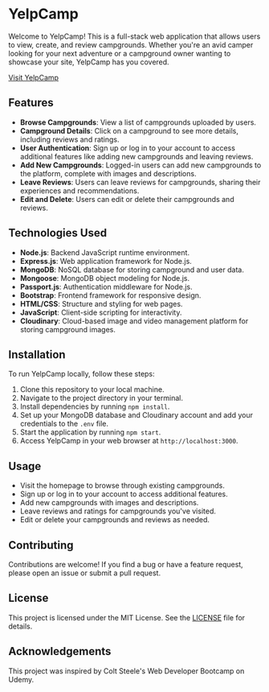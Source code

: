# YelpCamp

Welcome to YelpCamp! This is a full-stack web application that allows users to view, create, and review campgrounds. Whether you're an avid camper looking for your next adventure or a campground owner wanting to showcase your site, YelpCamp has you covered.

[Visit YelpCamp](https://yelpcamp-shraddhsarwade.onrender.com)

## Features

- **Browse Campgrounds**: View a list of campgrounds uploaded by users.
- **Campground Details**: Click on a campground to see more details, including reviews and ratings.
- **User Authentication**: Sign up or log in to your account to access additional features like adding new campgrounds and leaving reviews.
- **Add New Campgrounds**: Logged-in users can add new campgrounds to the platform, complete with images and descriptions.
- **Leave Reviews**: Users can leave reviews for campgrounds, sharing their experiences and recommendations.
- **Edit and Delete**: Users can edit or delete their campgrounds and reviews.

## Technologies Used

- **Node.js**: Backend JavaScript runtime environment.
- **Express.js**: Web application framework for Node.js.
- **MongoDB**: NoSQL database for storing campground and user data.
- **Mongoose**: MongoDB object modeling for Node.js.
- **Passport.js**: Authentication middleware for Node.js.
- **Bootstrap**: Frontend framework for responsive design.
- **HTML/CSS**: Structure and styling for web pages.
- **JavaScript**: Client-side scripting for interactivity.
- **Cloudinary**: Cloud-based image and video management platform for storing campground images.

## Installation

To run YelpCamp locally, follow these steps:

1. Clone this repository to your local machine.
2. Navigate to the project directory in your terminal.
3. Install dependencies by running `npm install`.
4. Set up your MongoDB database and Cloudinary account and add your credentials to the `.env` file.
5. Start the application by running `npm start`.
6. Access YelpCamp in your web browser at `http://localhost:3000`.

## Usage

- Visit the homepage to browse through existing campgrounds.
- Sign up or log in to your account to access additional features.
- Add new campgrounds with images and descriptions.
- Leave reviews and ratings for campgrounds you've visited.
- Edit or delete your campgrounds and reviews as needed.

## Contributing

Contributions are welcome! If you find a bug or have a feature request, please open an issue or submit a pull request.

## License

This project is licensed under the MIT License. See the [LICENSE](LICENSE) file for details.

## Acknowledgements

This project was inspired by Colt Steele's Web Developer Bootcamp on Udemy.
